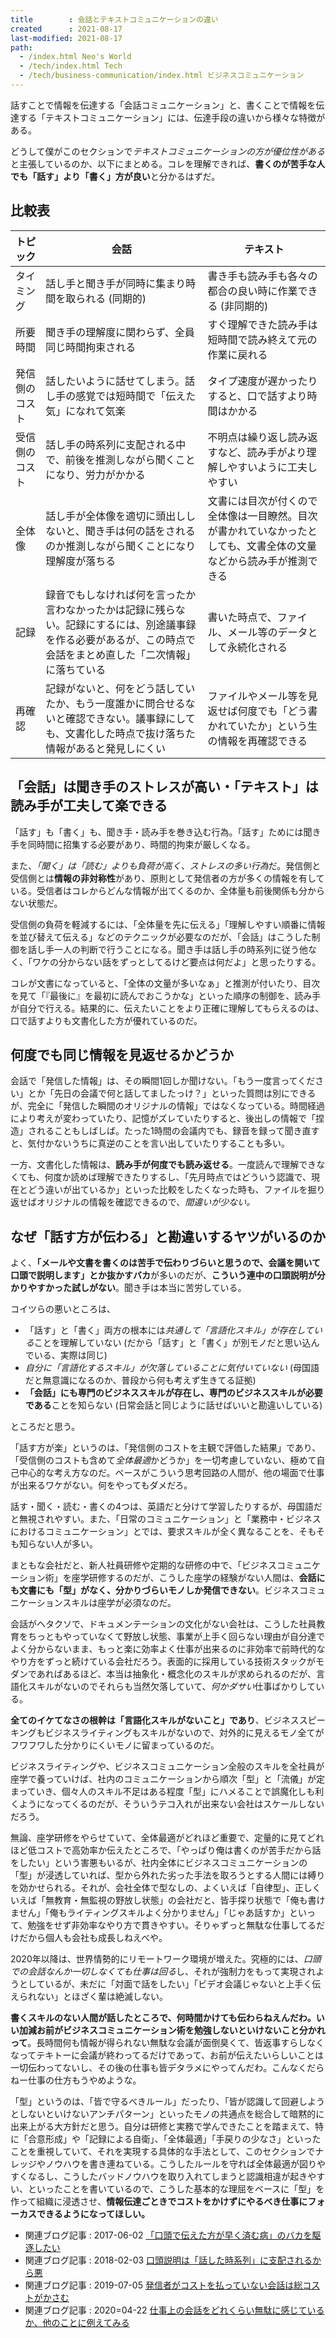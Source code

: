 ```yaml
---
title        : 会話とテキストコミュニケーションの違い
created      : 2021-08-17
last-modified: 2021-08-17
path:
  - /index.html Neo's World
  - /tech/index.html Tech
  - /tech/business-communication/index.html ビジネスコミュニケーション
---
```


話すことで情報を伝達する「会話コミュニケーション」と、書くことで情報を伝達する「テキストコミュニケーション」には、伝達手段の違いから様々な特徴がある。

どうして僕がこのセクションで*テキストコミュニケーションの方が優位性がある*と主張しているのか、以下にまとめる。コレを理解できれば、**書くのが苦手な人でも「話す」より「書く」方が良い**と分かるはずだ。


## 比較表

| トピック | 会話 | テキスト |
|----------|------|----------|
| タイミング     | 話し手と聞き手が同時に集まり時間を取られる (同期的) | 書き手も読み手も各々の都合の良い時に作業できる (非同期的) |
| 所要時間       | 聞き手の理解度に関わらず、全員同じ時間拘束される | すぐ理解できた読み手は短時間で読み終えて元の作業に戻れる |
| 発信側のコスト | 話したいように話せてしまう。話し手の感覚では短時間で「伝えた気」になれて気楽 | タイプ速度が遅かったりすると、口で話すより時間はかかる |
| 受信側のコスト | 話し手の時系列に支配される中で、前後を推測しながら聞くことになり、労力がかかる | 不明点は繰り返し読み返すなど、読み手がより理解しやすいように工夫しやすい |
| 全体像         | 話し手が全体像を適切に頭出ししないと、聞き手は何の話をされるのか推測しながら聞くことになり理解度が落ちる | 文書には目次が付くので全体像は一目瞭然。目次が書かれていなかったとしても、文書全体の文量などから読み手が推測できる |
| 記録           | 録音でもしなければ何を言ったか言わなかったかは記録に残らない。記録にするには、別途議事録を作る必要があるが、この時点で会話をまとめ直した「二次情報」に落ちている | 書いた時点で、ファイル、メール等のデータとして永続化される |
| 再確認         | 記録がないと、何をどう話していたか、もう一度誰かに問合せるないと確認できない。議事録にしても、文書化した時点で抜け落ちた情報があると発見しにくい | ファイルやメール等を見返せば何度でも「どう書かれていたか」という生の情報を再確認できる |


## 「会話」は聞き手のストレスが高い・「テキスト」は読み手が工夫して楽できる

「話す」も「書く」も、聞き手・読み手を巻き込む行為。「話す」ためには聞き手を同時間に招集する必要があり、時間的拘束が厳しくなる。

また、*「聞く」は「読む」よりも負荷が高く、ストレスの多い行為*だ。発信側と受信側とは**情報の非対称性**があり、原則として発信者の方が多くの情報を有している。受信者はコレからどんな情報が出てくるのか、全体量も前後関係も分からない状態だ。

受信側の負荷を軽減するには、「全体量を先に伝える」「理解しやすい順番に情報を並び替えて伝える」などのテクニックが必要なのだが、「会話」はこうした制御を話し手一人の判断で行うことになる。聞き手は話し手の時系列に従う他なく、「ワケの分からない話をずっとしてるけど要点は何だよ」と思ったりする。

コレが文書になっていると、「全体の文量が多いなぁ」と推測が付いたり、目次を見て「『最後に』を最初に読んでおこうかな」といった順序の制御を、読み手が自分で行える。結果的に、伝えたいことをより正確に理解してもらえるのは、口で話すよりも文書化した方が優れているのだ。


## 何度でも同じ情報を見返せるかどうか

会話で「発信した情報」は、その瞬間1回しか聞けない。「もう一度言ってください」とか「先日の会議で何と話してましたっけ？」といった質問は別にできるが、完全に「発信した瞬間のオリジナルの情報」ではなくなっている。時間経過により考えが変わっていたり、記憶がズレていたりすると、後出しの情報で「捏造」されることもしばしば。たった1時間の会議内でも、録音を録って聞き直すと、気付かないうちに真逆のことを言い出していたりすることも多い。

一方、文書化した情報は、**読み手が何度でも読み返せる**。一度読んで理解できなくても、何度か読めば理解できたりするし、「先月時点ではどういう認識で、現在とどう違いが出ているか」といった比較をしたくなった時も、ファイルを掘り返せばオリジナルの情報を確認できるので、*間違いが少ない。*


## なぜ「話す方が伝わる」と勘違いするヤツがいるのか

よく、**「メールや文書を書くのは苦手で伝わりづらいと思うので、会議を開いて口頭で説明します」とか抜かすバカ**が多いのだが、**こういう連中の口頭説明が分かりやすかった試しがない**。聞き手は本当に苦労している。

コイツらの悪いところは、

- 「話す」と「書く」両方の根本には*共通して「言語化スキル」が存在している*ことを理解していない (だから「話す」と「書く」が別モノだと思い込んでいる、実際は同じ)
- *自分に「言語化するスキル」が欠落していることに気付いていない* (母国語だと無意識になるのか、普段から何も考えず生きてる証拠)
- **「会話」にも専門のビジネススキルが存在し、専門のビジネススキルが必要である**ことを知らない (日常会話と同じように話せばいいと勘違いしている)

ところだと思う。

「話す方が楽」というのは、「発信側のコストを主観で評価した結果」であり、「受信側のコストも含めて*全体最適*かどうか」を一切考慮していない、極めて自己中心的な考え方なのだ。ベースがこういう思考回路の人間が、他の場面で仕事が出来るワケがない。何をやってもダメだろ。

話す・聞く・読む・書くの4つは、英語だと分けて学習したりするが、母国語だと無視されやすい。また、「日常のコミュニケーション」と「業務中・ビジネスにおけるコミュニケーション」とでは、要求スキルが全く異なることを、そもそも知らない人が多い。

まともな会社だと、新人社員研修や定期的な研修の中で、「ビジネスコミュニケーション術」を座学研修するのだが、こうした座学の経験がない人間は、**会話にも文書にも「型」がなく、分かりづらいモノしか発信できない**。ビジネスコミュニケーションスキルは座学が必須なのだ。

会話がヘタクソで、ドキュメンテーションの文化がない会社は、こうした社員教育をちっともやっていなくて野放し状態、事業が上手く回らない理由が自分達でよく分からないまま、もっと楽に効率よく仕事が出来るのに非効率で前時代的なやり方をずっと続けている会社だろう。表面的に採用している技術スタックがモダンであればあるほど、本当は抽象化・概念化のスキルが求められるのだが、言語化スキルがないのでそれらも当然欠落していて、*何かダサい*仕事ばかりしている。

**全てのイケてなさの根幹は「言語化スキルがないこと」であり**、ビジネススピーキングもビジネスライティングもスキルがないので、対外的に見えるモノ全てがフワフワした分かりにくいモノに留まっているのだ。

ビジネスライティングや、ビジネスコミュニケーション全般のスキルを全社員が座学で養っていけば、社内のコミュニケーションから順次「型」と「流儀」が定まっていき、個々人のスキル不足はある程度「型」にハメることで誤魔化しも利くようになってくるのだが、そういうテコ入れが出来ない会社はスケールしないだろう。

無論、座学研修をやらせていて、全体最適がどれほど重要で、定量的に見てどれほど低コストで高効率か伝えたところで、「やっぱり俺は書くのが苦手だから話をしたい」という害悪もいるが、社内全体にビジネスコミュニケーションの「型」が浸透していれば、型から外れた劣った手法を取ろうとする人間には縛りを効かせられる。それが、会社全体で型なしの、よくいえば「自律型」、正しくいえば「無教育・無監視の野放し状態」の会社だと、皆手探り状態で「俺も書けません」「俺もライティングスキルよく分かりません」「じゃあ話すか」といって、勉強をせず非効率なやり方で貫きやすい。そりゃずっと無駄な仕事してるだけだから個人も会社も成長しねえべや。

2020年以降は、世界情勢的にリモートワーク環境が増えた。究極的には、*口頭での会話なんか一切しなくても仕事は回る*し、それが強制力をもって実現されようとしているが、未だに「対面で話をしたい」「ビデオ会議じゃないと上手く伝えられない」とほざく輩は絶滅しない。

**書くスキルのない人間が話したところで、何時間かけても伝わらねえんだわ。いい加減お前がビジネスコミュニケーション術を勉強しないといけないこと分かれって**。長時間何も情報が得られない無駄な会議が面倒臭くて、皆返事すらしなくなってテキトーに会議が終わってるだけであって、お前が伝えたいらしいことは一切伝わってないし、その後の仕事も皆デタラメにやってんだわ。こんなくだらねー仕事の仕方もうやめような。

「型」というのは、「皆で守るべきルール」だったり、「皆が認識して回避しようとしないといけないアンチパターン」といったモノの共通点を総合して暗黙的に出来上がる大方針だと思う。自分は研修と実務で学んできたことを踏まえて、特に「合意形成」や「記録による自衛」、「全体最適」「手戻りの少なさ」といったことを重視していて、それを実現する具体的な手法として、このセクションでナレッジやノウハウを書き連ねている。こうしたルールを守れば全体最適が図りやすくなるし、こうしたバッドノウハウを取り入れてしまうと認識相違が起きやすい、といったことを書いているので、こうした基本的な理屈をベースに「型」を作って組織に浸透させ、**情報伝達ごときでコストをかけずにやるべき仕事にフォーカスできるようになってほしい。**

- 関連ブログ記事 : 2017-06-02 [「口頭で伝えた方が早く済む病」のバカを駆逐したい](/blog/2017/06/02-01.html)
- 関連ブログ記事 : 2018-02-03 [口頭説明は「話した時系列」に支配されるから悪](/blog/2018/02/03-01.html)
- 関連ブログ記事 : 2019-07-05 [発信者がコストを払っていない会話は総コストがかさむ](/blog/2019/07/05-01.html)
- 関連ブログ記事 : 2020=04-22 [仕事上の会話をどれくらい無駄に感じているか、他のことに例えてみる](/blog/2020/04/22-01.html)
